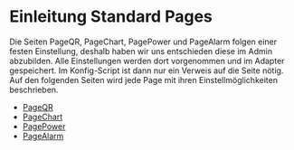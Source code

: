 <!-- TODO: Translate from German to Polski -->

# Einleitung Standard Pages  

Die Seiten PageQR, PageChart, PagePower und PageAlarm folgen einer festen Einstellung, deshalb haben wir uns entschieden diese im Admin abzubilden. Alle Einstellungen werden dort vorgenommen und im Adapter gespeichert. Im Konfig-Script ist dann nur ein Verweis auf die Seite nötig. Auf den folgenden Seiten wird jede Page mit ihren Einstellmöglichkeiten beschrieben.  
- [PageQR](PageQR)  
- [PageChart](PageChart)  
- [PagePower](PagePower)  
- [PageAlarm](PageAlarm)